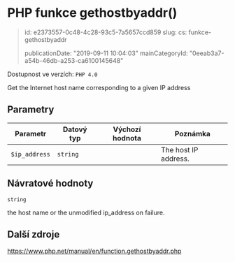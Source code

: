 PHP funkce gethostbyaddr()
==========================

> id: e2373557-0c48-4c28-93c5-7a5657ccd859
> slug:
> 	cs: funkce-gethostbyaddr
>
> publicationDate: "2019-09-11 10:04:03"
> mainCategoryId: "0eeab3a7-a54b-46db-a253-ca6100145648"

Dostupnost ve verzích: `PHP 4.0`

Get the Internet host name corresponding to a given IP address


Parametry
--------------

| Parametr | Datový typ | Výchozí hodnota | Poznámka |
|-----|-----|-----|-----|
| `$ip_address` | `string` |  | The host IP address. |


Návratové hodnoty
----------------

`string`

the host name or the unmodified ip_address
on failure.

Další zdroje
------------

https://www.php.net/manual/en/function.gethostbyaddr.php
